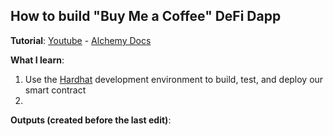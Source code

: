 ## How to build "Buy Me a Coffee" DeFi Dapp

**Tutorial**: [Youtube](https://www.youtube.com/watch?v=cxxKdJk55Lk) - [Alchemy Docs](https://docs.alchemy.com/docs/how-to-build-buy-me-a-coffee-defi-dapp)

**What I learn**:

1. Use the [Hardhat](https://hardhat.org/) development environment to build, test, and deploy our smart contract
2.

**Outputs (created before the last edit)**:
